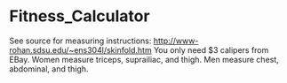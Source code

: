 Fitness_Calculator
==================

See source for measuring instructions: http://www-rohan.sdsu.edu/~ens304l/skinfold.htm
You only need $3 calipers from EBay.
Women measure triceps, suprailiac, and thigh.
Men measure chest, abdominal, and thigh.
